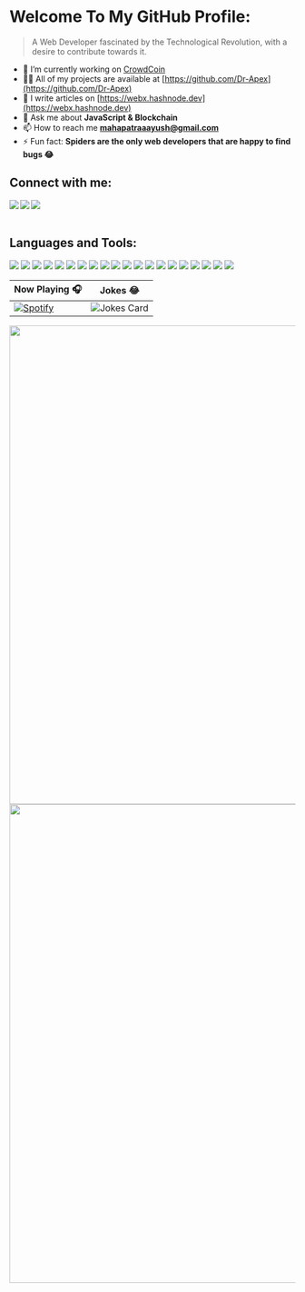# Welcome To My GitHub Profile:

> A Web Developer fascinated by the Technological Revolution, with a desire to contribute towards it.

- 🔭 I’m currently working on [CrowdCoin](https://github.com/Dr-Apex/CrowdCoin)
- 👨‍💻 All of my projects are available at [https://github.com/Dr-Apex](https://github.com/Dr-Apex)
- 📝 I write articles on [https://webx.hashnode.dev](https://webx.hashnode.dev)
- 💬 Ask me about **JavaScript & Blockchain**
- 📫 How to reach me **mahapatraaayush@gmail.com**
- ⚡ Fun fact: **Spiders are the only web developers that are happy to find bugs 😂**

<!-- -------------------------------------------- -->

## Connect with me:
<p align="left">
  <a href="https://www.linkedin.com/in/aayush-mahapatra" target="blank" >
    <img align="left"  src="https://img.shields.io/badge/LinkedIn-0077B5?style=for-the-badge&logo=linkedin&logoColor=white" />
  </a>
  <a href="https://webx.hashnode.dev">
    <img align="left"  src="https://img.shields.io/badge/Hashnode-2962FF?style=for-the-badge&logo=hashnode&logoColor=white" />
  </a>
  <a href="https://stackoverflow.com/users/14931076/aayush">
    <img align="left"  src="https://img.shields.io/badge/Stack-Overflow-E4405F?style=for-the-badge&logo=stackoverflow&logoColor=white" />
  </a>
</p>
<br>
<br>

<!-- -------------------------------------------- -->

## Languages and Tools:
![](https://img.shields.io/badge/Next.js-242B2E?style=for-the-badge&logo=nextdotjs&logoColor=black)
![](https://img.shields.io/badge/Web3-1B98F5?style=for-the-badge&logo=web3dotjs&logoColor=white)
![](https://img.shields.io/badge/Solidity-8D3DAF?style=for-the-badge&logo=solidity&logoColor=white)
![](https://img.shields.io/badge/React-23C4ED?style=for-the-badge&logo=react&logoColor=white)
![](https://img.shields.io/badge/JavaScript-F7DF1E?style=for-the-badge&logo=javascript&logoColor=black)
![](https://img.shields.io/badge/Node.js-339933?style=for-the-badge&logo=nodedotjs&logoColor=white)
![](https://img.shields.io/badge/Express-35BDD0?style=for-the-badge&logo=express&logoColor=white)
![](https://img.shields.io/badge/MongoDB-1FAA59?style=for-the-badge&logo=mongodb&logoColor=white)
![](https://img.shields.io/badge/Redux-8D3DAF?style=for-the-badge&logo=redux&logoColor=white)
![](https://img.shields.io/badge/SocketIO-758283?style=for-the-badge&logo=socketdotio&logoColor=white)
![](https://img.shields.io/badge/Infura-E21717?style=for-the-badge&logo=infura&logoColor=white)
![](https://img.shields.io/badge/Jest-E03B8B?style=for-the-badge&logo=jest&logoColor=white)
![](https://img.shields.io/badge/Mocha-A77B06?style=for-the-badge&logo=mocha&logoColor=white)
![](https://img.shields.io/badge/Firebase-BF3325?style=for-the-badge&logo=firebase&logoColor=white)
![](https://img.shields.io/badge/Python-FFFFFF?style=for-the-badge&logo=python&logoColor=darkgreen)
![](https://img.shields.io/badge/Heroku-430098?style=for-the-badge&logo=heroku&logoColor=white)
![](https://img.shields.io/badge/Git-F05032?style=for-the-badge&logo=git&logoColor=white)
![](https://img.shields.io/badge/VS_Code-0078D4?style=for-the-badge&logo=visual%20studio%20code&logoColor=white)
![](https://img.shields.io/badge/AdobeXD-6A1B4D?style=for-the-badge&logo=adobexd&logoColor=white)
![](https://img.shields.io/badge/Figma-%2320C4CB.svg?&style=for-the-badge&logo=figma&logoColor=white)

<!-- -------------------------------------------- -->


| Now Playing 🎧  | Jokes 😂 |
| ------------- | ------------- |
| [![Spotify](https://github-readme-remake.vercel.app/api/spotify)](https://open.spotify.com/)  | <img src="https://readme-jokes.vercel.app/api?bgColor=%230D0D0D&borderColor=%238D3DAF&qColor=%23CAD5E2&aColor=%23CAD5E2&textColor=%23CAD5E2&codeColor=%23CAD5E2" alt="Jokes Card">  |

<!-- see https://ashutosh00710.github.io/github-readme-activity-graph/ -->
<img width="843em" src="https://activity-graph.herokuapp.com/graph?username=dr-apex&point=242B2E&line=8D3DAF&hide_title=false&bg_color=0D0D0D&color=CAD5E2">

<img width="843em" src="https://imgs.developpaper.com/imgs/1176636153-e12a98acd115c817_articlex.gif">
